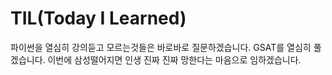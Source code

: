 # TIL(Today I Learned)
파이썬을 열심히 강의듣고 모르는것들은 바로바로 질문하겠습니다.
GSAT를 열심히 풀겠습니다. 
이번에 삼성떨어지면 인생 진짜 진짜 망한다는 마음으로 임하겠습니다.